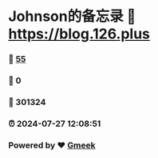 # Johnson的备忘录 :link: https://blog.126.plus 
### :page_facing_up: [55](https://blog.126.plus/tag.html) 
### :speech_balloon: 0 
### :hibiscus: 301324 
### :alarm_clock: 2024-07-27 12:08:51 
### Powered by :heart: [Gmeek](https://github.com/Meekdai/Gmeek)

